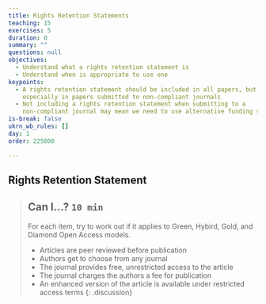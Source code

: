 ```yaml
---
title: Rights Retention Statements
teaching: 15
exercises: 5
duration: 0
summary: ""
questions: null
objectives:
  - Understand what a rights retention statement is
  - Understand when is appropriate to use one
keypoints:
  - A rights retention statement should be included in all papers, but
    especially in papers submitted to non-compliant journals
  - Not including a rights retention statement when submitting to a
    non-compliant journal may mean we need to use alternative funding sources
is-break: false
ukrn_wb_rules: []
day: 1
order: 225000

---
```

## Rights Retention Statement

> ## Can I...? `10 min`
> For each item, try to work out if it applies to Green, Hybird, Gold, and Diamond
> Open Access models.
> - Articles are peer reviewed before publication
> - Authors get to choose from any journal
> - The journal provides free, unrestricted access to the article
> - The journal charges the authors a fee for publication
> - An enhanced version of the article is available under restricted access terms
{: .discussion}
